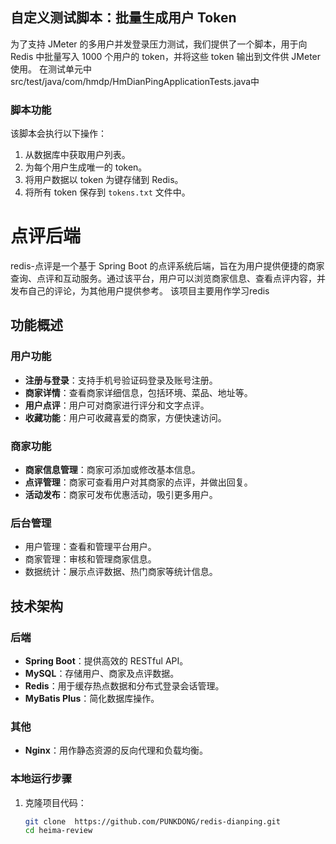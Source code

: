 ## 自定义测试脚本：批量生成用户 Token

为了支持 JMeter 的多用户并发登录压力测试，我们提供了一个脚本，用于向 Redis 中批量写入 1000 个用户的 token，并将这些 token 输出到文件供 JMeter 使用。
在测试单元中src/test/java/com/hmdp/HmDianPingApplicationTests.java中

### 脚本功能
该脚本会执行以下操作：
1. 从数据库中获取用户列表。
2. 为每个用户生成唯一的 token。
3. 将用户数据以 token 为键存储到 Redis。
4. 将所有 token 保存到 `tokens.txt` 文件中。

# 点评后端

redis-点评是一个基于 Spring Boot 的点评系统后端，旨在为用户提供便捷的商家查询、点评和互动服务。通过该平台，用户可以浏览商家信息、查看点评内容，并发布自己的评论，为其他用户提供参考。
该项目主要用作学习redis

## 功能概述

### 用户功能
- **注册与登录**：支持手机号验证码登录及账号注册。
- **商家详情**：查看商家详细信息，包括环境、菜品、地址等。
- **用户点评**：用户可对商家进行评分和文字点评。
- **收藏功能**：用户可收藏喜爱的商家，方便快速访问。

### 商家功能
- **商家信息管理**：商家可添加或修改基本信息。
- **点评管理**：商家可查看用户对其商家的点评，并做出回复。
- **活动发布**：商家可发布优惠活动，吸引更多用户。

### 后台管理
- 用户管理：查看和管理平台用户。
- 商家管理：审核和管理商家信息。
- 数据统计：展示点评数据、热门商家等统计信息。

## 技术架构

### 后端
- **Spring Boot**：提供高效的 RESTful API。
- **MySQL**：存储用户、商家及点评数据。
- **Redis**：用于缓存热点数据和分布式登录会话管理。
- **MyBatis Plus**：简化数据库操作。

 

### 其他
 
- **Nginx**：用作静态资源的反向代理和负载均衡。

 
### 本地运行步骤

1. 克隆项目代码：
   ```bash
   git clone  https://github.com/PUNKDONG/redis-dianping.git
   cd heima-review
